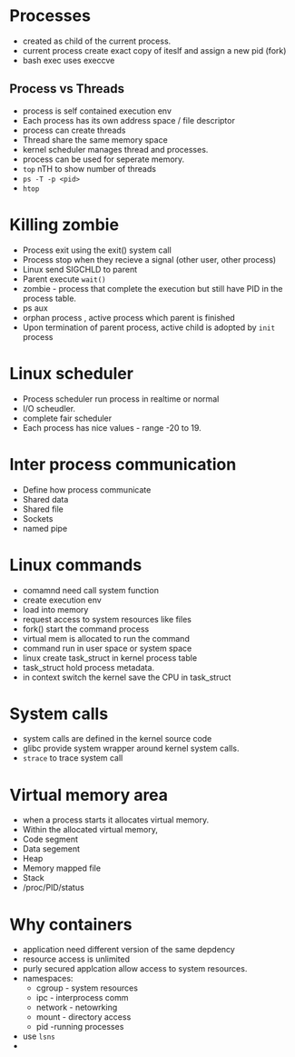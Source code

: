 # Processes
- created as child of the current process.
- current process create exact copy of iteslf and assign a new pid (fork)
- bash exec uses execcve

## Process vs Threads
- process is self contained execution env
- Each process has its own address space / file descriptor
- process can create threads
- Thread share the same memory space
- kernel scheduler manages thread and processes.
- process can be used for seperate memory. 
- `top` nTH to show number of threads
- `ps -T -p <pid>`
- `htop`

# Killing zombie
- Process exit using the exit() system call
- Process stop when they recieve a signal (other user, other process)
- Linux send  SIGCHLD to parent
- Parent execute `wait()`
- zombie - process that complete the execution but still have PID in the process table.
- ps aux
- orphan process , active process which parent is finished
- Upon termination of parent process, active child is adopted by `init` process

# Linux scheduler
- Process scheduler run process in realtime or normal
- I/O scheudler.
- complete fair scheduler
- Each process has nice values - range -20 to 19.

# Inter process communication
- Define how process communicate
- Shared data
- Shared file
- Sockets
- named pipe

# Linux commands

- comamnd need call system function
- create execution env
- load into memory
- request access to system resources like files
- fork() start the command process
- virtual mem is allocated to run the command
- command run in user space or system space
- linux create task_struct in kernel process table
- task_struct hold process metadata.
- in context switch the kernel save the CPU in task_struct

# System calls
- system calls are defined in the kernel source code
- glibc provide system wrapper around kernel system calls.
- `strace` to trace system call

# Virtual memory area
- when a process starts it allocates virtual memory.
- Within the allocated virtual memory, 
- Code segment
- Data segement
- Heap
- Memory mapped file
- Stack
- /proc/PID/status

# Why containers
- application need different version of the same depdency
- resource access is unlimited
- purly secured applcation allow access to system resources.
- namespaces:
  - cgroup - system resources
  - ipc - interprocess comm
  - network - netowrking
  - mount - directory access
  - pid -running processes
- use `lsns`
- 